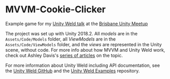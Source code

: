 # MVVM-Cookie-Clicker
Example game for my [Unity Weld talk](https://docs.google.com/presentation/d/e/2PACX-1vRvscWS4r93pAvnYbw3YDYZti5q411csVXVP1joN6rFdBRwSEnzsivb44PW5-fvXBAOmmFsGIPRPw0M/pub?start=false&loop=false&delayms=60000#slide=id.g483ce4aaf4_0_0) at the [Brisbane Unity Meetup](https://www.meetup.com/Brisbane-Unity-Developers/events/256315645/)

The project was set up with Unity 2018.2. All *models* are in the `Assets/Code/Models` folder, all *ViewModels* are in the `Assets/Code/ViewModels` folder, and the *views* are represented in the Unity scene, without code. For more info about how MVVM and Unity Weld work, check out Ashley Davis's [series of articles](http://www.what-could-possibly-go-wrong.com/bringing-mvvm-to-unity-part-1-about-mvvm-and-unity-weld/) on the topic. 

For more information about Unity Weld including API documentation, see the [Unity Weld GitHub](https://github.com/Real-Serious-Games/Unity-Weld) and the [Unity Weld Examples](https://github.com/Real-Serious-Games/Unity-Weld-Examples) repository.
